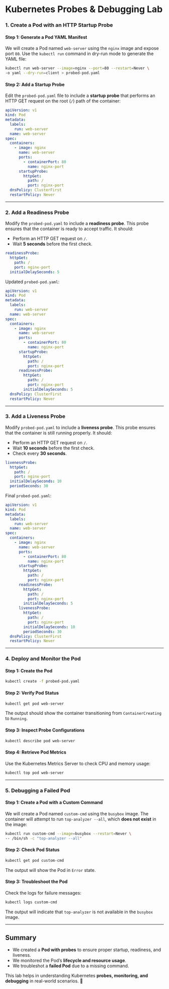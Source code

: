 # Kubernetes Probes & Debugging Lab  


### 1. Create a Pod with an HTTP Startup Probe  

#### Step 1: Generate a Pod YAML Manifest  
We will create a Pod named `web-server` using the `nginx` image and expose port `80`. Use the `kubectl run` command in dry-run mode to generate the YAML file:  

```sh
kubectl run web-server --image=nginx --port=80 --restart=Never \
-o yaml --dry-run=client > probed-pod.yaml
```

#### Step 2: Add a Startup Probe  
Edit the `probed-pod.yaml` file to include a **startup probe** that performs an HTTP GET request on the root (`/`) path of the container:  

```yaml
apiVersion: v1
kind: Pod
metadata:
  labels:
    run: web-server
  name: web-server
spec:
  containers:
    - image: nginx
      name: web-server
      ports:
        - containerPort: 80
          name: nginx-port
      startupProbe:
        httpGet:
          path: /
          port: nginx-port
  dnsPolicy: ClusterFirst
  restartPolicy: Never
```

---

### 2. Add a Readiness Probe  

Modify the `probed-pod.yaml` to include a **readiness probe**. This probe ensures that the container is ready to accept traffic. It should:  
- Perform an HTTP GET request on `/`.  
- Wait **5 seconds** before the first check.  

```yaml
readinessProbe:
  httpGet:
    path: /
    port: nginx-port
  initialDelaySeconds: 5
```

Updated `probed-pod.yaml`:  

```yaml
apiVersion: v1
kind: Pod
metadata:
  labels:
    run: web-server
  name: web-server
spec:
  containers:
    - image: nginx
      name: web-server
      ports:
        - containerPort: 80
          name: nginx-port
      startupProbe:
        httpGet:
          path: /
          port: nginx-port
      readinessProbe:
        httpGet:
          path: /
          port: nginx-port
        initialDelaySeconds: 5
  dnsPolicy: ClusterFirst
  restartPolicy: Never
```

---

### 3. Add a Liveness Probe  

Modify `probed-pod.yaml` to include a **liveness probe**. This probe ensures that the container is still running properly. It should:  
- Perform an HTTP GET request on `/`.  
- Wait **10 seconds** before the first check.  
- Check every **30 seconds**.  

```yaml
livenessProbe:
  httpGet:
    path: /
    port: nginx-port
  initialDelaySeconds: 10
  periodSeconds: 30
```

Final `probed-pod.yaml`:  

```yaml
apiVersion: v1
kind: Pod
metadata:
  labels:
    run: web-server
  name: web-server
spec:
  containers:
    - image: nginx
      name: web-server
      ports:
        - containerPort: 80
          name: nginx-port
      startupProbe:
        httpGet:
          path: /
          port: nginx-port
      readinessProbe:
        httpGet:
          path: /
          port: nginx-port
        initialDelaySeconds: 5
      livenessProbe:
        httpGet:
          path: /
          port: nginx-port
        initialDelaySeconds: 10
        periodSeconds: 30
  dnsPolicy: ClusterFirst
  restartPolicy: Never
```

---

### 4. Deploy and Monitor the Pod  

#### Step 1: Create the Pod  
```sh
kubectl create -f probed-pod.yaml
```

#### Step 2: Verify Pod Status  
```sh
kubectl get pod web-server
```
The output should show the container transitioning from `ContainerCreating` to `Running`.  

#### Step 3: Inspect Probe Configurations  
```sh
kubectl describe pod web-server
```

#### Step 4: Retrieve Pod Metrics  
Use the Kubernetes Metrics Server to check CPU and memory usage:  

```sh
kubectl top pod web-server
```

---

### 5. Debugging a Failed Pod  

#### Step 1: Create a Pod with a Custom Command  

We will create a Pod named `custom-cmd` using the `busybox` image. The container will attempt to run `top-analyzer --all`, which **does not exist** in the image:  

```sh
kubectl run custom-cmd --image=busybox --restart=Never \
-- /bin/sh -c "top-analyzer --all"
```

#### Step 2: Check Pod Status  
```sh
kubectl get pod custom-cmd
```
The output will show the Pod in `Error` state.  

#### Step 3: Troubleshoot the Pod  

Check the logs for failure messages:  
```sh
kubectl logs custom-cmd
```
The output will indicate that `top-analyzer` is not available in the `busybox` image.  

---

## Summary  

- We created a **Pod with probes** to ensure proper startup, readiness, and liveness.  
- We monitored the Pod’s **lifecycle and resource usage**.  
- We troubleshot a **failed Pod** due to a missing command.  

This lab helps in understanding Kubernetes **probes, monitoring, and debugging** in real-world scenarios. 🚀

